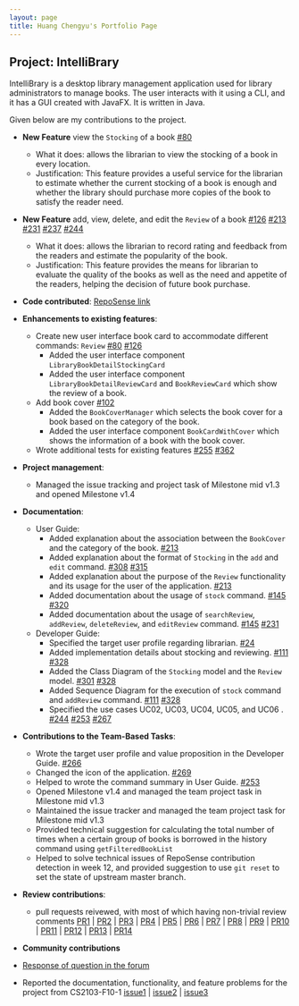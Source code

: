 ```yaml
---
layout: page
title: Huang Chengyu's Portfolio Page
---
```


## Project: IntelliBrary

IntelliBrary is a desktop library management application used for library administrators to manage books. The user interacts with it using a CLI, and it has a GUI created with JavaFX. It is written in Java.

Given below are my contributions to the project.

* **New Feature** view the `Stocking` of a book [#80](https://github.com/AY2021S1-CS2103-F09-3/tp/pull/80)
    * What it does: allows the librarian to view the stocking of a book in every location.
    * Justification: This feature provides a useful service for the librarian to estimate whether the current stocking of a book is enough and whether the library should purchase more copies of the book to satisfy the reader need.

* **New Feature** add, view, delete, and edit the `Review` of a book [#126](https://github.com/AY2021S1-CS2103-F09-3/tp/pull/126) [#213](https://github.com/AY2021S1-CS2103-F09-3/tp/pull/213) [#231](https://github.com/AY2021S1-CS2103-F09-3/tp/pull/231) [#237](https://github.com/AY2021S1-CS2103-F09-3/tp/pull/237) [#244](https://github.com/AY2021S1-CS2103-F09-3/tp/pull/244)
    * What it does: allows the librarian to record rating and feedback from the readers and estimate the popularity of the book.
    * Justification: This feature provides the means for librarian to evaluate the quality of the books as well as the need and appetite of the readers, helping the decision of future book purchase.

* **Code contributed**: [RepoSense link](https://nus-cs2103-ay2021s1.github.io/tp-dashboard/#breakdown=true&search=hcy123902&sort=groupTitle&sortWithin=title&since=2020-08-14&timeframe=commit&mergegroup=&groupSelect=groupByRepos&checkedFileTypes=docs~functional-code~test-code~other)

* **Enhancements to existing features**:
  * Create new user interface book card to accommodate different commands: `Review` [#80](https://github.com/AY2021S1-CS2103-F09-3/tp/pull/80) [#126](https://github.com/AY2021S1-CS2103-F09-3/tp/pull/126)
    * Added the user interface component `LibraryBookDetailStockingCard`
    * Added the user interface component `LibraryBookDetailReviewCard` and `BookReviewCard` which show the review of a book.
  * Add book cover [#102](https://github.com/AY2021S1-CS2103-F09-3/tp/pull/102)
    * Added the `BookCoverManager` which selects the book cover for a book based on the category of the book.
    * Added the user interface component `BookCardWithCover` which shows the information of a book with the book cover.
  * Wrote additional tests for existing features [#255](https://github.com/AY2021S1-CS2103-F09-3/tp/pull/255) [#362](https://github.com/AY2021S1-CS2103-F09-3/tp/pull/362)

* **Project management**:
  * Managed the issue tracking and project task of Milestone mid v1.3 and opened Milestone v1.4

* **Documentation**:
  * User Guide:
    * Added explanation about the association between the `BookCover` and the category of the book. [#213](https://github.com/AY2021S1-CS2103-F09-3/tp/pull/213)
    * Added explanation about the format of `Stocking` in the `add` and `edit` command. [#308](https://github.com/AY2021S1-CS2103-F09-3/tp/pull/308) [#315](https://github.com/AY2021S1-CS2103-F09-3/tp/pull/315)
    * Added explanation about the purpose of the `Review` functionality and its usage for the user of the application. [#213](https://github.com/AY2021S1-CS2103-F09-3/tp/pull/213)
    * Added documentation about the usage of `stock` command. [#145](https://github.com/AY2021S1-CS2103-F09-3/tp/pull/145) [#320](https://github.com/AY2021S1-CS2103-F09-3/tp/pull/320)
    * Added documentation about the usage of `searchReview`, `addReview`, `deleteReview`, and `editReview` command. [#145](https://github.com/AY2021S1-CS2103-F09-3/tp/pull/145) [#231](https://github.com/AY2021S1-CS2103-F09-3/tp/pull/231)
  * Developer Guide:
    * Specified the target user profile regarding librarian. [#24](https://github.com/AY2021S1-CS2103-F09-3/tp/pull/24)
    * Added implementation details about stocking and reviewing. [#111](https://github.com/AY2021S1-CS2103-F09-3/tp/pull/111) [#328](https://github.com/AY2021S1-CS2103-F09-3/tp/pull/328)
    * Added the Class Diagram of the `Stocking` model and the `Review` model. [#301](https://github.com/AY2021S1-CS2103-F09-3/tp/pull/301) [#328](https://github.com/AY2021S1-CS2103-F09-3/tp/pull/328)
    * Added Sequence Diagram for the execution of `stock` command and `addReview` command. [#111](https://github.com/AY2021S1-CS2103-F09-3/tp/pull/111) [#328](https://github.com/AY2021S1-CS2103-F09-3/tp/pull/328)
    * Specified the use cases UC02, UC03, UC04, UC05, and UC06 . [#244](https://github.com/AY2021S1-CS2103-F09-3/tp/pull/244) [#253](https://github.com/AY2021S1-CS2103-F09-3/tp/pull/253) [#267](https://github.com/AY2021S1-CS2103-F09-3/tp/pull/267)

* **Contributions to the Team-Based Tasks**:
    * Wrote the target user profile and value proposition in the Developer Guide. [#266](https://github.com/AY2021S1-CS2103-F09-3/tp/pull/266)
    * Changed the icon of the application. [#269](https://github.com/AY2021S1-CS2103-F09-3/tp/pull/269)
    * Helped to wrote the command summary in User Guide. [#253](https://github.com/AY2021S1-CS2103-F09-3/tp/pull/253)
    * Opened Milestone v1.4 and managed the team project task in Milestone mid v1.3
    * Maintained the issue tracker and managed the team project task for Milestone mid v1.3
    * Provided technical suggestion for calculating the total number of times when a certain group of books is borrowed in the history command using `getFilteredBookList`
    * Helped to solve technical issues of RepoSense contribution detection in week 12, and provided suggestion to use `git reset` to set the state of upstream master branch.
    
* **Review contributions**:
    * pull requests reivewed, with most of which having non-trivial review comments
    [PR1](https://github.com/AY2021S1-CS2103-F09-3/tp/pull/21) 
    | [PR2](https://github.com/AY2021S1-CS2103-F09-3/tp/pull/64) 
    | [PR3](https://github.com/AY2021S1-CS2103-F09-3/tp/pull/73)
    | [PR4](https://github.com/AY2021S1-CS2103-F09-3/tp/pull/78)
    | [PR5](https://github.com/AY2021S1-CS2103-F09-3/tp/pull/90)
    | [PR6](https://github.com/AY2021S1-CS2103-F09-3/tp/pull/91)
    | [PR7](https://github.com/AY2021S1-CS2103-F09-3/tp/pull/100)
    | [PR8](https://github.com/AY2021S1-CS2103-F09-3/tp/pull/134)
    | [PR9](https://github.com/AY2021S1-CS2103-F09-3/tp/pull/143)
    | [PR10](https://github.com/AY2021S1-CS2103-F09-3/tp/pull/268)
    | [PR11](https://github.com/AY2021S1-CS2103-F09-3/tp/pull/339)
    | [PR12](https://github.com/AY2021S1-CS2103-F09-3/tp/pull/341)
    | [PR13](https://github.com/AY2021S1-CS2103-F09-3/tp/pull/346)
    | [PR14](https://github.com/AY2021S1-CS2103-F09-3/tp/pull/351)

* **Community contributions**

* [Response of question in the forum](https://github.com/nus-cs2103-AY2021S1/forum/issues/370)

* Reported the documentation, functionality, and feature problems for the project from CS2103-F10-1
  [issue1](https://github.com/AY2021S1-CS2103-F10-1/tp/issues/180)
  | [issue2](https://github.com/AY2021S1-CS2103-F10-1/tp/issues/168)
  | [issue3](https://github.com/AY2021S1-CS2103-F10-1/tp/issues/170)

